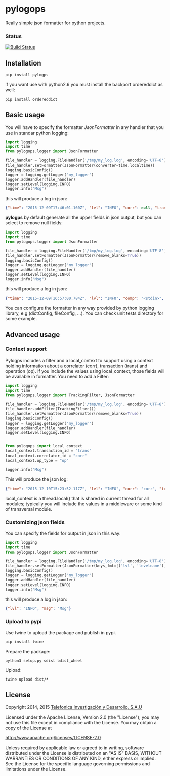 # pylogops
Really simple json formatter for python projects.

### Status
[![Build Status](https://travis-ci.org/telefonicaid/pylogops.svg)](https://github.com/telefonicaid/pylogops)

## Installation

```bash
pip install pylogps
```

if you want use with python2.6 you must install the backport ordereddict as well:

```bash
pip install ordereddict
```


## Basic usage
You will have to specify the formatter *JsonFormatter* in any handler that you use in standar python logging:

```py
import logging
import time
from pylogops.logger import JsonFormatter

file_handler = logging.FileHandler('/tmp/my_log.log', encoding='UTF-8')
file_handler.setFormatter(JsonFormatter(converter=time.localtime))
logging.basicConfig()
logger = logging.getLogger("my_logger")
logger.addHandler(file_handler)
logger.setLevel(logging.INFO)
logger.info("Msg")

```
this will produce a log in json:
```json
{"time": "2015-12-09T17:46:01.160Z", "lvl": "INFO", "corr": null, "trans": null, "op": null, "comp": "<stdin>", "msg": "Msg"}
```

**pylogps** by default generate all the upper fields in json output, but you can select to remove null fields:

```py
import logging
import time
from pylogops.logger import JsonFormatter

file_handler = logging.FileHandler('/tmp/my_log.log', encoding='UTF-8')
file_handler.setFormatter(JsonFormatter(remove_blanks=True))
logging.basicConfig()
logger = logging.getLogger("my_logger")
logger.addHandler(file_handler)
logger.setLevel(logging.INFO)
logger.info("Msg")


```
this will produce a log in json:
```json
{"time": "2015-12-09T16:57:00.784Z", "lvl": "INFO", "comp": "<stdin>", "msg": "Msg"}
```

You can configure the formatter in any way provided by python logging library, e.g (dictConfig, fileConfig, …). You can check unit tests directory for some example.

## Advanced usage

### Context support

Pylogps includes a filter and a local_context to support using a context holding information about a correlator (corr), transaction (trans) and operation (op).
If you include the values using local_context, those fields will be available in formatter. You need to add a Filter:

```py
import logging
import time
from pylogops.logger import TrackingFilter, JsonFormatter

file_handler = logging.FileHandler('/tmp/my_log.log', encoding='UTF-8')
file_handler.addFilter(TrackingFilter())
file_handler.setFormatter(JsonFormatter(remove_blanks=True))
logging.basicConfig()
logger = logging.getLogger("my_logger")
logger.addHandler(file_handler)
logger.setLevel(logging.INFO)


from pylogops import local_context
local_context.transaction_id = "trans"
local_context.correlator_id = "corr"
local_context.op_type = "op"

logger.info("Msg")
```
This will produce the json log:
```json
{"time": "2015-12-10T15:23:52.117Z", "lvl": "INFO", "corr": "corr", "trans": "trans", "op": "op", "comp": "<stdin>", "msg": "Msg"}
```

local_context is a thread.local() that is shared in current thread for all modules; typically you will include the values in a middleware or some kind of transversal module.


### Customizing json fields

You can specify the fields for output in json in this way:
```py
import logging
import time
from pylogops.logger import JsonFormatter

file_handler = logging.FileHandler('/tmp/my_log.log', encoding='UTF-8')
file_handler.setFormatter(JsonFormatter(keys_fmt=[('lvl', 'levelname'), ('msg', 'message')]))
logging.basicConfig()
logger = logging.getLogger("my_logger")
logger.addHandler(file_handler)
logger.setLevel(logging.INFO)
logger.info("Msg")


```
this will produce a log in json:

```json
{"lvl": "INFO", "msg": "Msg"}
```

### Upload to pypi

Use twine to upload the package and publish in pypi.

```
pip install twine
```

Prepare the package:

```
python3 setup.py sdist bdist_wheel
```

Upload:

```
twine upload dist/*
```

## License

Copyright 2014, 2015 [Telefonica Investigación y Desarrollo, S.A.U](http://www.tid.es)

Licensed under the Apache License, Version 2.0 (the "License"); you may not use this file except in compliance with the License. You may obtain a copy of the License at

http://www.apache.org/licenses/LICENSE-2.0

Unless required by applicable law or agreed to in writing, software distributed under the License is distributed on an "AS IS" BASIS, WITHOUT WARRANTIES OR CONDITIONS OF ANY KIND, either express or implied. See the License for the specific language governing permissions and limitations under the License.
